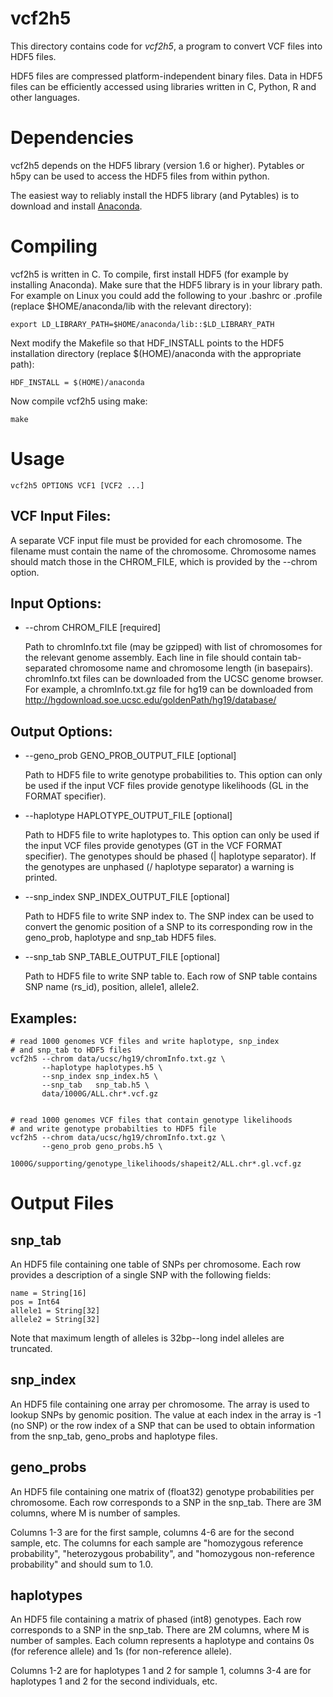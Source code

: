 vcf2h5
======
This directory contains code for *vcf2h5*, a program to convert VCF files
into HDF5 files.

HDF5 files are compressed platform-independent binary files. Data in
HDF5 files can be efficiently accessed using libraries written in C,
Python, R and other languages.


Dependencies
============
vcf2h5 depends on the HDF5 library (version 1.6 or higher). Pytables
or h5py can be used to access the HDF5 files from within python.

The easiest way to reliably install the HDF5 library (and Pytables) is 
to download and install [Anaconda](http://continuum.io/downloads).


Compiling
=========
vcf2h5 is written in C. To compile, first install HDF5 (for example by installing
Anaconda). Make sure that the HDF5 library
is in your library path. For example on Linux you could add
the following to your .bashrc or .profile (replace
$HOME/anaconda/lib with the relevant directory):

    export LD_LIBRARY_PATH=$HOME/anaconda/lib::$LD_LIBRARY_PATH
       
Next modify the Makefile so that HDF_INSTALL points to the
HDF5 installation directory (replace $(HOME)/anaconda with the
appropriate path):

    HDF_INSTALL = $(HOME)/anaconda

Now compile vcf2h5 using make:

    make


Usage
=====

    vcf2h5 OPTIONS VCF1 [VCF2 ...]

VCF Input Files:
-------------
A separate VCF input file must be provided for each chromosome. The
filename must contain the name of the chromosome. Chromosome names
should match those in the CHROM_FILE, which is provided by the --chrom option.

Input Options:
------------
* --chrom CHROM_FILE [required]

     Path to chromInfo.txt file (may be gzipped) with list of chromosomes
     for the relevant genome assembly. Each line in file should
     contain tab-separated chromosome name and chromosome length (in
     basepairs). chromInfo.txt files can be downloaded from the UCSC
     genome browser. For example, a chromInfo.txt.gz file for hg19 can
     be downloaded from
     http://hgdownload.soe.ucsc.edu/goldenPath/hg19/database/

Output Options:
-------------
*  --geno_prob GENO_PROB_OUTPUT_FILE [optional]
    
     Path to HDF5 file to write genotype probabilities to.  This option can
     only be used if the input VCF files provide genotype likelihoods
     (GL in the FORMAT specifier).

*  --haplotype HAPLOTYPE_OUTPUT_FILE [optional]

     Path to HDF5 file to write haplotypes to.  This option can only be
     used if the input VCF files provide genotypes (GT in the VCF
     FORMAT specifier). The genotypes should be phased (| haplotype
     separator). If the genotypes are unphased (/ haplotype separator)
     a warning is printed.

*  --snp_index SNP_INDEX_OUTPUT_FILE [optional]

     Path to HDF5 file to write SNP index to. The SNP index can
     be used to convert the genomic position of a SNP to its
     corresponding row in the geno_prob, haplotype and snp_tab
     HDF5 files.

*  --snp_tab SNP_TABLE_OUTPUT_FILE [optional]

     Path to HDF5 file to write SNP table to. Each row of SNP
     table contains SNP name (rs_id), position, allele1, allele2.

Examples:
--------

    # read 1000 genomes VCF files and write haplotype, snp_index
    # and snp_tab to HDF5 files
    vcf2h5 --chrom data/ucsc/hg19/chromInfo.txt.gz \
           --haplotype haplotypes.h5 \
           --snp_index snp_index.h5 \
           --snp_tab   snp_tab.h5 \
           data/1000G/ALL.chr*.vcf.gz


    # read 1000 genomes VCF files that contain genotype likelihoods
    # and write genotype probabilties to HDF5 file
    vcf2h5 --chrom data/ucsc/hg19/chromInfo.txt.gz \
           --geno_prob geno_probs.h5 \
           1000G/supporting/genotype_likelihoods/shapeit2/ALL.chr*.gl.vcf.gz


Output Files
============

snp_tab
------
An HDF5 file containing one table of SNPs per chromosome.  Each row
provides a description of a single SNP with the following fields:

    name = String[16]
    pos = Int64
    allele1 = String[32]
    allele2 = String[32]

Note that maximum length of alleles is 32bp--long indel alleles are truncated.


snp_index
--------
An HDF5 file containing one array per chromosome. The array is used to lookup
SNPs by genomic position.  The value at each index in the array is -1 (no
SNP) or the row index of a SNP that can be used to obtain information
from the snp\_tab, geno\_probs and haplotype files.

geno_probs
----------
An HDF5 file containing one matrix of (float32) genotype probabilities
per chromosome. Each row corresponds to a SNP in the snp_tab.  There
are 3M columns, where M is number of samples.

Columns 1-3 are for the first sample, columns 4-6 are for the second
sample, etc.  The columns for each sample are "homozygous reference
probability", "heterozygous probability", and "homozygous
non-reference probability" and should sum to 1.0.


haplotypes
---------
An HDF5 file containing a matrix of phased (int8) genotypes. Each row
corresponds to a SNP in the snp_tab.  There are 2M columns, where M is
number of samples. Each column represents a haplotype and contains 0s
(for reference allele) and 1s (for non-reference allele).

Columns 1-2 are for haplotypes 1 and 2 for sample 1, columns 3-4 are
for haplotypes 1 and 2 for the second individuals, etc.



